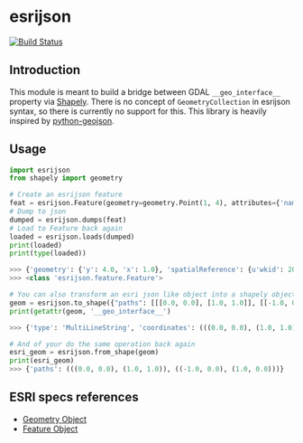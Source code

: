 esrijson
========

[![Build Status](https://travis-ci.org/geoadmin/esrijson.svg?branch=master)](https://travis-ci.org/geoadmin/esrijson)


Introduction
------------

This module is meant to build a bridge between GDAL `__geo_interface__` property via [Shapely](https://github.com/Toblerity/Shapely).
There is no concept of `GeometryCollection` in esrijson syntax, so there is currently no support for this.
This library is heavily inspired by [python-geojson](https://github.com/frewsxcv/python-geojson).

Usage
-----

```python
import esrijson
from shapely import geometry

# Create an esrijson feature
feat = esrijson.Feature(geometry=geometry.Point(1, 4), attributes={'name': 'dummy', 'val': 1}, wkid=2056)
# Dump to json
dumped = esrijson.dumps(feat)
# Load to Feature back again
loaded = esrijson.loads(dumped)
print(loaded)
print(type(loaded))

>>> {'geometry': {'y': 4.0, 'x': 1.0}, 'spatialReference': {u'wkid': 2056}},'attributes': {u'name': u'dummy', u'val': 1}}
>>> <class 'esrijson.feature.Feature'>

# You can also transform an esri json like object into a shapely object
geom = esrijson.to_shape({"paths": [[[0.0, 0.0], [1.0, 1.0]], [[-1.0, 0.0], [1.0, 0.0]]]})
print(getattr(geom, '__geo_interface__')

>>> {'type': 'MultiLineString', 'coordinates': (((0.0, 0.0), (1.0, 1.0)), ((-1.0, 0.0), (1.0, 0.0)))}

# And of your do the same operation back again
esri_geom = esrijson.from_shape(geom)
print(esri_geom)
>>> {'paths': (((0.0, 0.0), (1.0, 1.0)), ((-1.0, 0.0), (1.0, 0.0)))}
```

ESRI specs references
---------------------

- [Geometry Object](http://resources.arcgis.com/en/help/arcgis-rest-api/index.html#//02r3000000n1000000)
- [Feature Object](http://resources.arcgis.com/en/help/arcgis-rest-api/index.html#/Feature_object/02r3000000n8000000/)
